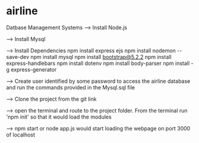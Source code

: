 # airline
Datbase Management Systems
--> Install Node.js

--> Install Mysql

--> Install Dependencies
 npm install express ejs
 npm install nodemon --save-dev
 npm install mysql
 npm install bootstrap@5.2.2
 npm install express-handlebars
 npm install dotenv
 npm install body-parser
 npm install -g express-generator
 
--> Create user identified by some password to access the airline database and run the commands provided in the Mysql.sql file

--> Clone the project from the git link 

--> open the terminal and route to the project folder. From the terminal run 'npm init' so that it would load the modules

--> npm start or node app.js would start loading the webpage on port 3000 of localhost
 
